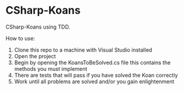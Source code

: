 CSharp-Koans
============

CSharp-Koans using TDD.

How to use:
1) Clone this repo to a machine with Visual Studio installed
2) Open the project
3) Begin by opening the KoansToBeSolved.cs file this contains the methods you must implement
4) There are tests that will pass if you have solved the Koan correctly
5) Work until all problems are solved and/or you gain enlightenment
